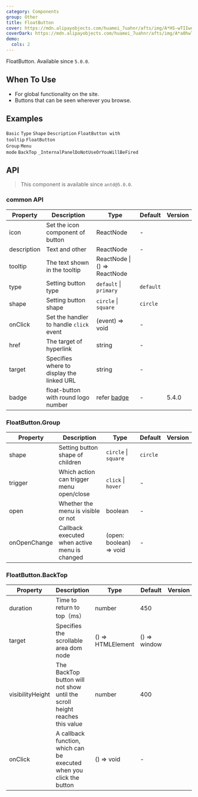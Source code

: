 ```yaml
---
category: Components
group: Other
title: FloatButton
cover: https://mdn.alipayobjects.com/huamei_7uahnr/afts/img/A*HS-wTIIwu0kAAAAAAAAAAAAADrJ8AQ/original
coverDark: https://mdn.alipayobjects.com/huamei_7uahnr/afts/img/A*a0hwTY_rOSUAAAAAAAAAAAAADrJ8AQ/original
demo:
  cols: 2
---
```


FloatButton. Available since `5.0.0`.

## When To Use

- For global functionality on the site.
- Buttons that can be seen wherever you browse.

## Examples

<!-- prettier-ignore -->
<code src="./demo/basic.tsx" iframe="360">Basic</code>
<code src="./demo/type.tsx" iframe="360">Type</code>
<code src="./demo/shape.tsx" iframe="360">Shape</code>
<code src="./demo/description.tsx" iframe="360">Description</code>
<code src="./demo/tooltip.tsx" iframe="360">FloatButton with tooltip</code>
<code src="./demo/group.tsx" iframe="360">FloatButton Group</code>
<code src="./demo/group-menu.tsx" iframe="360">Menu mode</code>
<code src="./demo/back-top.tsx" iframe="360">BackTop</code>
<code src="./demo/render-panel.tsx" debug>\_InternalPanelDoNotUseOrYouWillBeFired</code>

## API

> This component is available since `antd@5.0.0`.

### common API

| Property | Description | Type | Default | Version |
| --- | --- | --- | --- | --- |
| icon | Set the icon component of button | ReactNode | - |  |
| description | Text and other | ReactNode | - |  |
| tooltip | The text shown in the tooltip | ReactNode \| () => ReactNode |  |  |
| type | Setting button type | `default` \| `primary` | `default` |  |
| shape | Setting button shape | `circle` \| `square` | `circle` |  |
| onClick | Set the handler to handle `click` event | (event) => void | - |  |
| href | The target of hyperlink | string | - |  |
| target | Specifies where to display the linked URL | string | - |  |
| badge | float-button with round logo number | refer [badge](/components/badge#api) | - | 5.4.0 |

### FloatButton.Group

| Property | Description | Type | Default | Version |
| --- | --- | --- | --- | --- |
| shape | Setting button shape of children | `circle` \| `square` | `circle` |  |
| trigger | Which action can trigger menu open/close | `click` \| `hover` | - |  |
| open | Whether the menu is visible or not | boolean | - |  |
| onOpenChange | Callback executed when active menu is changed | (open: boolean) => void | - |  |

### FloatButton.BackTop

| Property | Description | Type | Default | Version |
| --- | --- | --- | --- | --- |
| duration | Time to return to top（ms） | number | 450 |  |
| target | Specifies the scrollable area dom node | () => HTMLElement | () => window |  |
| visibilityHeight | The BackTop button will not show until the scroll height reaches this value | number | 400 |  |
| onClick | A callback function, which can be executed when you click the button | () => void | - |  |
